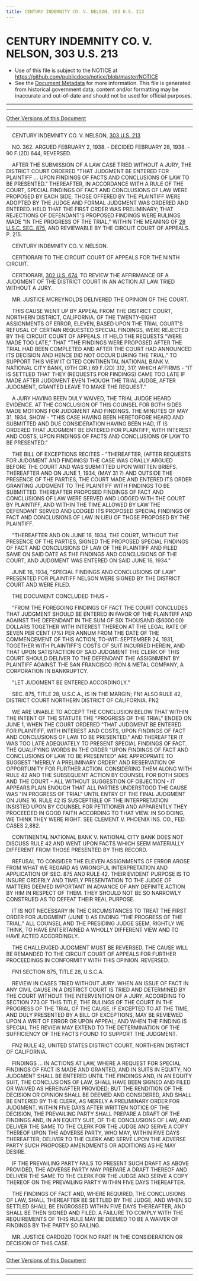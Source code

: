 ```yaml
---
title: CENTURY INDEMNITY CO. V. NELSON, 303 U.S. 213
---
```


# CENTURY INDEMNITY CO. V. NELSON, 303 U.S. 213

* Use of this file is subject to the NOTICE at https://github.com/publicdocs/notice/blob/master/NOTICE
* See the [Document Metadata](../../../index.md) for more information.
  This file is generated from historical government data; content and/or formatting may be inaccurate and out-of-date and should not be used for official purposes.

----------
----------

[Other Versions of this Document](https://publicdocs.github.io/go/links?ns=uslm-x&ref=%2Fus%2Fcourts%2Fscotus%2FusReporter%2F303%2F213)

----------

    CENTURY INDEMNITY CO. V. NELSON, [303 U.S. 213][/us/courts/scotus/usReporter/303/213]

    NO. 362.  ARGUED FEBRUARY 2, 1938.  - DECIDED FEBRUARY 28, 1938.  - 90 F.(2D) 644, REVERSED.

    AFTER THE SUBMISSION OF A LAW CASE TRIED WITHOUT A JURY, THE DISTRICT COURT ORDERED "THAT JUDGMENT BE ENTERED FOR PLAINTIFF  ...  UPON FINDINGS OF FACTS AND CONCLUSIONS OF LAW TO BE PRESENTED."  THEREAFTER, IN ACCORDANCE WITH A RULE OF THE COURT, SPECIAL FINDINGS OF FACT AND CONCLUSIONS OF LAW WERE PROPOSED BY EACH SIDE; THOSE OFFERED BY THE PLAINTIFF WERE ADOPTED BY THE JUDGE AND FORMAL JUDGMENT WAS ORDERED AND ENTERED.  HELD THAT THE FIRST ORDER WAS PRELIMINARY; THAT REJECTIONS OF DEFENDANT'S PROPOSED FINDINGS WERE RULINGS MADE "IN THE PROGRESS OF THE TRIAL," WITHIN THE MEANING OF [28 U.S.C. SEC. 875][/us/usc/t28/s875], AND REVIEWABLE BY THE CIRCUIT COURT OF APPEALS.  P. 215.

    CENTURY INDEMNITY CO. V. NELSON.

    CERTIORARI TO THE CIRCUIT COURT OF APPEALS FOR THE NINTH CIRCUIT.

    CERTIORARI, [302 U.S. 674][/us/courts/scotus/usReporter/302/674], TO REVIEW THE AFFIRMANCE OF A JUDGMENT OF THE DISTRICT COURT IN AN ACTION AT LAW TRIED WITHOUT A JURY.

    MR. JUSTICE MCREYNOLDS DELIVERED THE OPINION OF THE COURT.

    THIS CAUSE WENT UP BY APPEAL FROM THE DISTRICT COURT, NORTHERN DISTRICT, CALIFORNIA.  OF THE TWENTY-EIGHT ASSIGNMENTS OF ERROR, ELEVEN, BASED UPON THE TRIAL COURT'S REFUSAL OF CERTAIN REQUESTED SPECIAL FINDINGS, WERE REJECTED BY THE CIRCUIT COURT OF APPEALS.  IT HELD THE REQUESTS "WERE MADE TOO LATE," THAT "THE FINDINGS WERE PROPOSED AFTER THE TRIAL HAD BEEN COMPLETED AND AFTER THE COURT HAD ANNOUNCED ITS DECISION AND HENCE DID NOT OCCUR DURING THE TRIAL."  TO SUPPORT THIS VIEW IT CITED CONTINENTAL NATIONAL BANK V. NATIONAL CITY BANK, (9TH CIR.) 69 F.(2D) 312, 317, WHICH AFFIRMS - "IT IS SETTLED THAT THEY (REQUESTS FOR FINDINGS) CAME TOO LATE IF MADE AFTER JUDGMENT EVEN THOUGH THE TRIAL JUDGE, AFTER JUDGMENT, GRANTED LEAVE TO MAKE THE REQUEST."

    A JURY HAVING BEEN DULY WAIVED, THE TRIAL JUDGE HEARD EVIDENCE.  AT THE CONCLUSION OF THIS COUNSEL FOR BOTH SIDES MADE MOTIONS FOR JUDGMENT AND FINDINGS.  THE MINUTES OF MAY 31, 1934, SHOW - "THIS CASE HAVING BEEN HERETOFORE HEARD AND SUBMITTED AND DUE CONSIDERATION HAVING BEEN HAD, IT IS ORDERED THAT JUDGMENT BE ENTERED FOR PLAINTIFF, WITH INTEREST AND COSTS, UPON FINDINGS OF FACTS AND CONCLUSIONS OF LAW TO BE PRESENTED."

    THE BILL OF EXCEPTIONS RECITES - "THEREAFTER, (AFTER REQUESTS FOR JUDGMENT AND FINDINGS) THE CASE WAS ORALLY ARGUED BEFORE THE COURT AND WAS SUBMITTED UPON WRITTEN BRIEFS.  THEREAFTER AND ON JUNE 1, 1934, (MAY 31 ?)  AND OUTSIDE THE PRESENCE OF THE PARTIES, THE COURT MADE AND ENTERED ITS ORDER GRANTING JUDGMENT TO THE PLAINTIFF WITH FINDINGS TO BE SUBMITTED.  THEREAFTER PROPOSED FINDINGS OF FACT AND CONCLUSIONS OF LAW WERE SERVED AND LODGED WITH THE COURT BY PLAINTIFF, AND WITHIN THE TIME ALLOWED BY LAW THE DEFENDANT SERVED AND LODGED ITS PROPOSED SPECIAL FINDINGS OF FACT AND CONCLUSIONS OF LAW IN LIEU OF THOSE PROPOSED BY THE PLAINTIFF.

    "THEREAFTER AND ON JUNE 16, 1934, THE COURT, WITHOUT THE PRESENCE OF THE PARTIES, SIGNED THE PROPOSED SPECIAL FINDINGS OF FACT AND CONCLUSIONS OF LAW OF THE PLAINTIFF AND FILED SAME ON SAID DATE AS THE FINDINGS AND CONCLUSIONS OF THE COURT, AND JUDGMENT WAS ENTERED ON SAID JUNE 16, 1934."

    JUNE 16, 1934, "SPECIAL FINDINGS AND CONCLUSIONS OF LAW" PRESENTED FOR PLAINTIFF NELSON WERE SIGNED BY THE DISTRICT COURT AND WERE FILED.

    THE DOCUMENT CONCLUDED THUS -

    "FROM THE FOREGOING FINDINGS OF FACT THE COURT CONCLUDES THAT JUDGMENT SHOULD BE ENTERED IN FAVOR OF THE PLAINTIFF AND AGAINST THE DEFENDANT IN THE SUM OF SIX THOUSAND ($6000.00) DOLLARS TOGETHER WITH INTEREST THEREON AT THE LEGAL RATE OF SEVEN PER CENT (7%) PER ANNUM FROM THE DATE OF THE COMMENCEMENT OF THIS ACTION, TO-WIT:  SEPTEMBER 24, 1931, TOGETHER WITH PLAINTIFF'S COSTS OF SUIT INCURRED HEREIN, AND THAT UPON SATISFACTION OF SAID JUDGMENT THE CLERK OF THIS COURT SHOULD DELIVER TO THE DEFENDANT THE ASSIGNMENT BY PLAINTIFF AGAINST THE SAN FRANCISCO IRON & METAL COMPANY, A CORPORATION IN BANKRUPTCY.

    "LET JUDGMENT BE ENTERED ACCORDINGLY."

    SEC. 875, TITLE 28, U.S.C.A., IS IN THE MARGIN; FN1  ALSO RULE 42, DISTRICT COURT NORTHERN DISTRICT OF CALIFORNIA.  FN2

    WE ARE UNABLE TO ACCEPT THE CONCLUSION BELOW THAT WITHIN THE INTENT OF THE STATUTE THE "PROGRESS OF THE TRIAL" ENDED ON JUNE 1, WHEN THE COURT ORDERED "THAT JUDGMENT BE ENTERED FOR PLAINTIFF, WITH INTEREST AND COSTS, UPON FINDINGS OF FACT AND CONCLUSIONS OF LAW TO BE PRESENTED," AND THEREAFTER IT WAS TOO LATE ADEQUATELY TO PRESENT SPECIAL FINDINGS OF FACT.  THE QUALIFYING WORDS IN THE ORDER "UPON FINDINGS OF FACT AND CONCLUSIONS OF LAW TO BE PRESENTED" ARE APPROPRIATE TO SUGGEST "MERELY A PRELIMINARY ORDER" AND RESERVATION OF OPPORTUNITY FOR FURTHER ACTION.  CONSIDERING THEM ALONG WITH RULE 42 AND THE SUBSEQUENT ACTION BY COUNSEL FOR BOTH SIDES AND THE COURT - ALL WITHOUT SUGGESTION OF OBJECTION - IT APPEARS PLAIN ENOUGH THAT ALL PARTIES UNDERSTOOD THE CAUSE WAS "IN PROGRESS OF TRIAL" UNTIL ENTRY OF THE FINAL JUDGMENT ON JUNE 16.  RULE 42 IS SUSCEPTIBLE OF THE INTERPRETATION INSISTED UPON BY COUNSEL FOR PETITIONER AND APPARENTLY THEY PROCEEDED IN GOOD FAITH ACCORDING TO THAT VIEW.  IN SO DOING, WE THINK THEY WERE RIGHT.  SEE CLEMENT V. PHOENIX INS. CO., FED. CASES 2,882.

    CONTINENTAL NATIONAL BANK V. NATIONAL CITY BANK DOES NOT DISCUSS RULE 42 AND WENT UPON FACTS WHICH SEEM MATERIALLY DIFFERENT FROM THOSE PRESENTED BY THIS RECORD.

    REFUSAL TO CONSIDER THE ELEVEN ASSIGNMENTS OF ERROR AROSE FROM WHAT WE REGARD AS WRONGFUL INTERPRETATION AND APPLICATION OF SEC. 875 AND RULE 42.  THEIR EVIDENT PURPOSE IS TO INSURE ORDERLY AND TIMELY PRESENTATION TO THE JUDGE OF MATTERS DEEMED IMPORTANT IN ADVANCE OF ANY DEFINITE ACTION BY HIM IN RESPECT OF THEM.  THEY SHOULD NOT BE SO NARROWLY CONSTRUED AS TO DEFEAT THEIR REAL PURPOSE.

    IT IS NOT NECESSARY IN THE CIRCUMSTANCES TO TREAT THE FIRST ORDER FOR JUDGMENT (JUNE 1) AS ENDING "THE PROGRESS OF THE TRIAL."  ALL COUNSEL AND THE PRESIDING JUDGE SEEM, RIGHTLY WE THINK, TO HAVE ENTERTAINED A WHOLLY DIFFERENT VIEW AND TO HAVE ACTED ACCORDINGLY.

    THE CHALLENGED JUDGMENT MUST BE REVERSED.  THE CAUSE WILL BE REMANDED TO THE CIRCUIT COURT OF APPEALS FOR FURTHER PROCEEDINGS IN CONFORMITY WITH THIS OPINION.  REVERSED.

    FN1  SECTION 875, TITLE 28, U.S.C.A.

    REVIEW IN CASES TRIED WITHOUT JURY.  WHEN AN ISSUE OF FACT IN ANY CIVIL CAUSE IN A DISTRICT COURT IS TRIED AND DETERMINED BY THE COURT WITHOUT THE INTERVENTION OF A JURY, ACCORDING TO SECTION 773 OF THIS TITLE, THE RULINGS OF THE COURT IN THE PROGRESS OF THE TRIAL OF THE CAUSE, IF EXCEPTED TO AT THE TIME, AND DULY PRESENTED BY A BILL OF EXCEPTIONS, MAY BE REVIEWED UPON A WRIT OF ERROR OR UPON APPEAL; AND WHEN THE FINDING IS SPECIAL THE REVIEW MAY EXTEND TO THE DETERMINATION OF THE SUFFICIENCY OF THE FACTS FOUND TO SUPPORT THE JUDGMENT.

    FN2  RULE 42, UNITED STATES DISTRICT COURT, NORTHERN DISTRICT OF CALIFORNIA.

    FINDINGS  ...  IN ACTIONS AT LAW, WHERE A REQUEST FOR SPECIAL FINDINGS OF FACT IS MADE AND GRANTED, AND IN SUITS IN EQUITY, NO JUDGMENT SHALL BE ENTERED UNTIL THE FINDINGS AND, IN AN EQUITY SUIT, THE CONCLUSIONS OF LAW, SHALL HAVE BEEN SIGNED AND FILED OR WAIVED AS HEREINAFTER PROVIDED; BUT THE RENDITION OF THE DECISION OR OPINION SHALL BE DEEMED AND CONSIDERED, AND SHALL BE ENTERED BY THE CLERK, AS MERELY A PRELIMINARY ORDER FOR JUDGMENT.  WITHIN FIVE DAYS AFTER WRITTEN NOTICE OF THE DECISION, THE PREVAILING PARTY SHALL PREPARE A DRAFT OF THE FINDINGS AND, IN AN EQUITY SUIT, OF THE CONCLUSIONS OF LAW, AND DELIVER THE SAME TO THE CLERK FOR THE JUDGE AND SERVE A COPY THEREOF UPON THE ADVERSE PARTY, WHO MAY, WITHIN FIVE DAYS THEREAFTER, DELIVER TO THE CLERK AND SERVE UPON THE ADVERSE PARTY SUCH PROPOSED AMENDMENTS OR ADDITIONS AS HE MAY DESIRE.

    IF THE PREVAILING PARTY FAILS TO PRESENT SUCH DRAFT AS ABOVE PROVIDED, THE ADVERSE PARTY MAY PREPARE A DRAFT THEREOF AND DELIVER THE SAME TO THE CLERK FOR THE JUDGE AND SERVE A COPY THEREOF ON THE PREVAILING PARTY WITHIN FIVE DAYS THEREAFTER.

    THE FINDINGS OF FACT AND, WHERE REQUIRED, THE CONCLUSIONS OF LAW, SHALL THEREAFTER BE SETTLED BY THE JUDGE, AND WHEN SO SETTLED SHALL BE ENGROSSED WITHIN FIVE DAYS THEREAFTER, AND SHALL BE THEN SIGNED AND FILED.  A FAILURE TO COMPLY WITH THE REQUIREMENTS OF THIS RULE MAY BE DEEMED TO BE A WAIVER OF FINDINGS BY THE PARTY SO FAILING.

    MR. JUSTICE CARDOZO TOOK NO PART IN THE CONSIDERATION OR DECISION OF THIS CASE.

----------

[Other Versions of this Document](https://publicdocs.github.io/go/links?ns=uslm-x&ref=%2Fus%2Fcourts%2Fscotus%2FusReporter%2F303%2F213)

----------
----------

[/us/courts/scotus/usReporter/303/213]: https://publicdocs.github.io/go/links?ns=uslm-x&ref=%2Fus%2Fcourts%2Fscotus%2FusReporter%2F303%2F213
[/us/usc/t28/s875]: https://publicdocs.github.io/go/links?ns=uslm&ref=%2Fus%2Fusc%2Ft28%2Fs875
[/us/courts/scotus/usReporter/302/674]: https://publicdocs.github.io/go/links?ns=uslm-x&ref=%2Fus%2Fcourts%2Fscotus%2FusReporter%2F302%2F674


